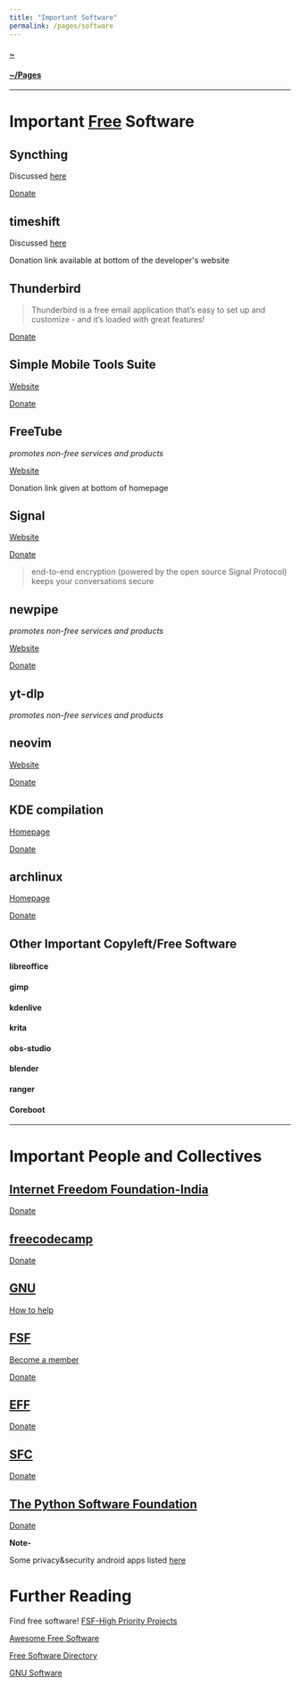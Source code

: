 ```yaml
---
title: "Important Software"
permalink: /pages/software
---
```


#### [~](../../README.md)

#### [~/Pages](../pages.md)

---

<!-- * TOC
{:toc} -->

# Important [Free](https://sfconservancy.org/copyleft-compliance/glossary.html#software-freedom) Software

## Syncthing

Discussed [here](../security/android.md#Syncthing)

[Donate](https://syncthing.net/donations/)

## timeshift

Discussed [here](https://elvindesouza.github.io/hardening/backups.html#timeshift)

Donation link available at bottom of the developer's website

## Thunderbird

> Thunderbird is a free email application that’s easy to set up and customize - and it’s loaded with great features!

[Donate](https://give.thunderbird.net/en-GB/)

## Simple Mobile Tools Suite

[Website](https://www.simplemobiletools.com/)

[Donate](https://www.simplemobiletools.com/donate)

## FreeTube

_promotes non-free services and products_

[Website](https://freetubeapp.io/)

Donation link given at bottom of homepage

<!-- ## tutanota -->

## Signal

[Website](https://signal.org)

[Donate](https://signal.org/donate/)

> end-to-end encryption (powered by the open source Signal Protocol) keeps your conversations secure

## newpipe

_promotes non-free services and products_

[Website](https://newpipe.net/)

[Donate](https://newpipe.net/donate/)

## yt-dlp

_promotes non-free services and products_

## neovim

[Website](https://neovim.io/)

[Donate](https://neovim.io/sponsors/)

## KDE compilation

[Homepage](https://kde.org)

[Donate](https://kde.org/community/donations/)

## archlinux

[Homepage](https://archlinux.org/)

[Donate](https://archlinux.org/donate/)

## Other Important Copyleft/Free Software

#### libreoffice

#### gimp

#### kdenlive

#### krita

#### obs-studio

#### blender

#### ranger

#### Coreboot

---

# Important People and Collectives

## [Internet Freedom Foundation-India](https://internetfreedom.in/)

[Donate](https://internetfreedom.in/donate/)

## [freecodecamp](https://freecodecamp.org)

[Donate](https://www.freecodecamp.org/donate)

## [GNU](https://www.gnu.org/home.en.html)

[How to help](<(https://www.gnu.org/help/help.html)>)

## [FSF](https://www.fsf.org/)

[Become a member](https://www.fsf.org/associate/)

[Donate](https://www.fsf.org/)

## [EFF](https://www.eff.org/)

[Donate](https://supporters.eff.org/donate)

## [SFC](https://sfconservancy.org/)

[Donate](https://sfconservancy.org/donate/)

## [The Python Software Foundation](https://www.python.org/psf-landing/)

[Donate](https://www.python.org/psf/donations/)

<!-- Erik Dubios -->

**Note-**

Some privacy&security android apps listed [here](../security/android.md)

# Further Reading

Find free software!
[FSF-High Priority Projects](https://www.fsf.org/campaigns/priority-projects/)

[Awesome Free Software](https://project-awesome.org/johnjago/awesome-free-software#ides)

[Free Software Directory](https://directory.fsf.org/wiki/Main_Page)

[GNU Software](https://www.gnu.org/software/software.html#allgnupkgs)
